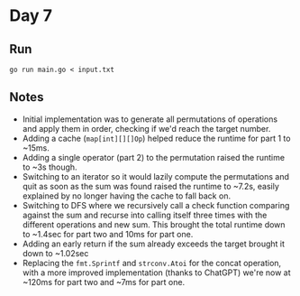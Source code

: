 # Day 7

## Run

```console
go run main.go < input.txt
```

## Notes

- Initial implementation was to generate all permutations of operations and apply them in order, checking if we'd reach the target number.
- Adding a cache (`map[int][][]Op`) helped reduce the runtime for part 1 to ~15ms.
- Adding a single operator (part 2) to the permutation raised the runtime to ~3s though.
- Switching to an iterator so it would lazily compute the permutations and quit as soon as the sum was found raised the runtime to ~7.2s, easily explained by no longer having the cache to fall back on.
- Switching to DFS where we recursively call a check function comparing against the sum and recurse into calling itself three times with the different operations and new sum. This brought the total runtime down to ~1.4sec for part two and 10ms for part one.
- Adding an early return if the sum already exceeds the target brought it down to ~1.02sec
- Replacing the `fmt.Sprintf` and `strconv.Atoi` for the concat operation, with a more improved implementation (thanks to ChatGPT) we're now at ~120ms for part two and ~7ms for part one.
